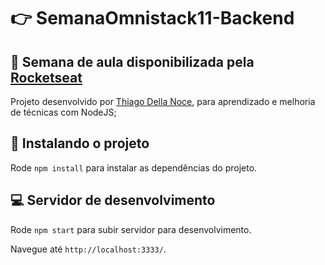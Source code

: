 # :point_right: SemanaOmnistack11-Backend
## :pushpin: Semana de aula disponibilizada pela [Rocketseat](https://rocketseat.com.br/)

Projeto desenvolvido por [Thiago Della Noce](https://www.linkedin.com/in/thiagodellanoce/), para aprendizado e melhoria de técnicas com NodeJS;

## :rocket: Instalando o projeto

Rode `npm install` para instalar as dependências do projeto.

## :computer: Servidor de desenvolvimento

Rode `npm start` para subir servidor para desenvolvimento. 

Navegue até `http://localhost:3333/`. 